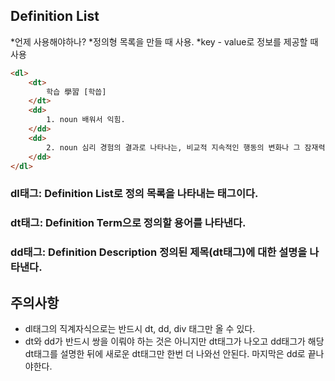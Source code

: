 ## Definition List

*언제 사용해야하나?
    *정의형 목록을 만들 때 사용.
    *key - value로 정보를 제공할 때 사용 

```html
<dl>
    <dt>
        학습 學習 [학씁]
    </dt>
    <dd>
        1. noun 배워서 익힘.
    </dd>
    <dd>    
        2. noun 심리 경험의 결과로 나타나는, 비교적 지속적인 행동의 변화나 그 잠재력의 변화. 또는 지식을 습득하는 과정
    </dd>
</dl>
```
### dl태그: Definition List로 정의 목록을 나타내는 태그이다.

### dt태그: Definition Term으로 정의할 용어를 나타낸다.

### dd태그: Definition Description 정의된 제목(dt태그)에 대한 설명을 나타낸다.


## 주의사항

- dl태그의 직계자식으로는 반드시 dt, dd, div 태그만 올 수 있다.
- dt와 dd가 반드시 쌍을 이뤄야 하는 것은 아니지만 dt태그가 나오고 dd태그가 해당 dt태그를 설명한 뒤에 
새로운 dt태그만 한번 더 나와선 안된다. 마지막은 dd로 끝나야한다.
